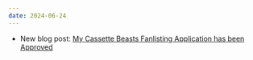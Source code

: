 ```yaml
---
date: 2024-06-24
---
```


* New blog post: [My Cassette Beasts Fanlisting Application has been Approved](/blog/posts/2024-06-24-cassette-beasts-fanlisting-approved)